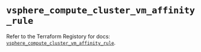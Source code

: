 # `vsphere_compute_cluster_vm_affinity_rule`

Refer to the Terraform Registory for docs: [`vsphere_compute_cluster_vm_affinity_rule`](https://www.terraform.io/docs/providers/vsphere/r/compute_cluster_vm_affinity_rule).
